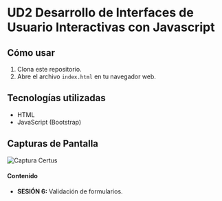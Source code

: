 # UD2 Desarrollo de Interfaces de Usuario Interactivas con Javascript


## Cómo usar

1. Clona este repositorio.
2. Abre el archivo `index.html` en tu navegador web.

## Tecnologías utilizadas

- HTML
- JavaScript (Bootstrap)

## Capturas de Pantalla
![Captura Certus](https://github.com/OrlandoAslla/-Trabajo-FINAL---CERTUS-./assets/153466035/8e6becb1-1a53-4c9c-a6ea-aeea32b8b4d5)

#### Contenido

- **SESIÓN 6:**  Validación  de formularios.
